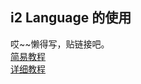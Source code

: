## i2 Language 的使用
哎~~懒得写，贴链接吧。  
[简易教程](http://blog.csdn.net/onafioo/article/details/51954402)  
[详细教程](http://www.inter-illusion.com/assets/I2LocalizationManual/I2LocalizationManual.html)
